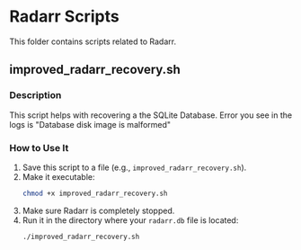 # Radarr Scripts

This folder contains scripts related to Radarr.

## improved_radarr_recovery.sh

### Description

This script helps with recovering a the SQLite Database. Error you see in the logs is "Database disk image is malformed"

### How to Use It

1. Save this script to a file (e.g., `improved_radarr_recovery.sh`).
2. Make it executable:
    ```bash
    chmod +x improved_radarr_recovery.sh
    ```
3. Make sure Radarr is completely stopped.
4. Run it in the directory where your `radarr.db` file is located:
    ```bash
    ./improved_radarr_recovery.sh
    ```
